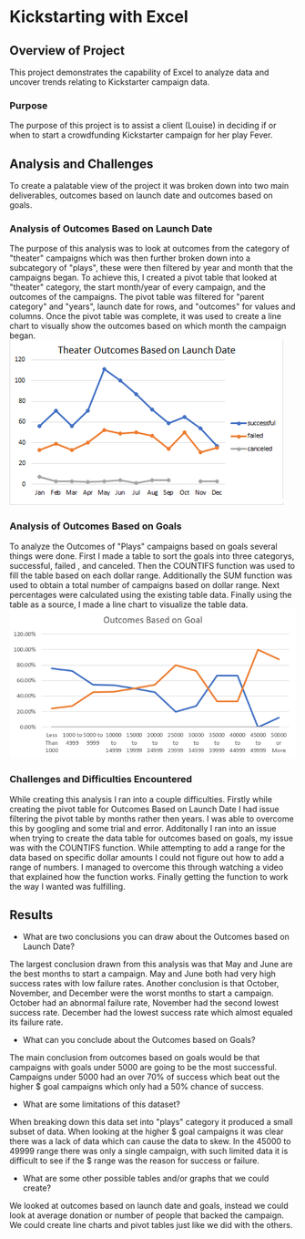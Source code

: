 # Kickstarting with Excel

## Overview of Project
This project demonstrates the capability of Excel to analyze data and uncover trends relating to Kickstarter campaign data.
### Purpose
The purpose of this project is to assist a client (Louise) in deciding if or when to start a crowdfunding Kickstarter campaign for her play Fever.
## Analysis and Challenges
To create a palatable view of the project it was broken down into two main deliverables, outcomes based on launch date and outcomes based on goals.
### Analysis of Outcomes Based on Launch Date
The purpose of this analysis was to look at outcomes from the category of "theater" campaigns which was then further broken down into a subcategory of "plays", these were then filtered by year and month that the campaigns began. To achieve this, I created a pivot table that looked at "theater" category, the start month/year of every campaign, and the outcomes of the campaigns. The pivot table was filtered for "parent category" and "years", launch date for rows, and "outcomes" for values and columns. Once the pivot table was complete, it was used to create a line chart to visually show the outcomes based on which month the campaign began.
![Theater_outcomes_vs_launch.png](resources/Theater_outcomes_vs_launch.png)

### Analysis of Outcomes Based on Goals
To analyze the Outcomes of "Plays" campaigns based on goals several things were done. First I made a table to sort the goals into three categorys, successful, failed , and canceled. Then the COUNTIFS function was used to fill the table based on each dollar range. Additionally the SUM function was used to obtain a total number of campaigns based on dollar range. Next percentages were calculated using the existing table data. Finally using the table as a source, I made a line chart to visualize the table data.
![Outcomes_vs_goals.png](resources/Outcomes_vs_goals.png)
### Challenges and Difficulties Encountered
While creating this analysis I ran into a couple difficulties. Firstly while creating the pivot table for Outcomes Based on Launch Date I had issue filtering the pivot table by months rather then years. I was able to overcome this by googling and some trial and error. Additonally I ran into an issue when trying to create the data table for outcomes based on goals, my issue was with the COUNTIFS function. While attempting to add a range for the data based on specific dollar amounts I could not figure out how to add a range of numbers. I managed to overcome this through watching a video that explained how the function works. Finally getting the function to work the way I wanted was fulfilling. 
## Results

- What are two conclusions you can draw about the Outcomes based on Launch Date?

The largest conclusion drawn from this analysis was that May and June are the best months to start a campaign. May and June both had very high success rates with low failure rates. Another conclusion is that October, November, and December were the worst months to start a campaign. October had an abnormal failure rate, November had the second lowest success rate. December had the lowest success rate which almost equaled its failure rate.
- What can you conclude about the Outcomes based on Goals?

The main conclusion from outcomes based on goals would be that campaigns with goals under 5000 are going to be the most successful. Campaigns under 5000 had an over 70% of success which beat out the higher $ goal campaigns which only had a 50% chance of success. 

- What are some limitations of this dataset?

When breaking down this data set into "plays" category it produced a small subset of data. When looking at the higher $ goal campaigns it was clear there was a lack of data which can cause the data to skew. In the 45000 to 49999 range there was only a single campaign, with such limited data it is difficult to see if the $ range was the reason for success or failure.
- What are some other possible tables and/or graphs that we could create?

We looked at outcomes based on launch date and goals, instead we could look at average donation or number of people that backed the campaign. We could create line charts and pivot tables just like we did with the others.
